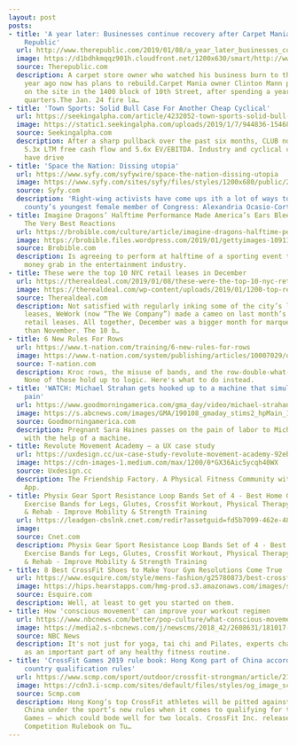 ```yaml
---
layout: post
posts:
- title: 'A year later: Businesses continue recovery after Carpet Mania fire - The
    Republic'
  url: http://www.therepublic.com/2019/01/08/a_year_later_businesses_continue_recovery_after_carpet_mania_fire/
  image: https://d1bdhkmqqz901h.cloudfront.net/1200x630/smart/http://www.therepublic.com/wp-content/uploads/sites/6/2019/01/e686cbd4af249dc3fb06ca9e86abddce.jpg
  source: Therepublic.com
  description: A carpet store owner who watched his business burn to the ground a
    year ago now has plans to rebuild.Carpet Mania owner Clinton Mann plans to rebuild
    on the site in the 1400 block of 10th Street, after spending a year in temporary
    quarters.The Jan. 24 fire la…
- title: 'Town Sports: Solid Bull Case For Another Cheap Cyclical'
  url: https://seekingalpha.com/article/4232052-town-sports-solid-bull-case-another-cheap-cyclical
  image: https://static1.seekingalpha.com/uploads/2019/1/7/944836-1546876389081456.png
  source: Seekingalpha.com
  description: After a sharp pullback over the past six months, CLUB now trades at
    5.3x LTM free cash flow and 5.6x EV/EBITDA. Industry and cyclical concerns likely
    have drive
- title: 'Space the Nation: Dissing utopia'
  url: https://www.syfy.com/syfywire/space-the-nation-dissing-utopia
  image: https://www.syfy.com/sites/syfy/files/styles/1200x680/public/2019/01/alexandra_ocasio-cortez.jpg?itok=q4aaTlmh
  source: Syfy.com
  description: 'Right-wing activists have come ups ith a lot of ways to dismiss the
    county’s youngest female member of Congress: Alexandria Ocasio-Cortez.'
- title: Imagine Dragons’ Halftime Performance Made America’s Ears Bleed, Here Are
    The Very Best Reactions
  url: https://brobible.com/culture/article/imagine-dragons-halftime-performance-reactions/
  image: https://brobible.files.wordpress.com/2019/01/gettyimages-1091169318.jpg?quality=90&w=650
  source: Brobible.com
  description: Is agreeing to perform at halftime of a sporting event the biggest
    money grab in the entertainment industry.
- title: These were the top 10 NYC retail leases in December
  url: https://therealdeal.com/2019/01/08/these-were-the-top-10-nyc-retail-leases-in-december/
  image: https://therealdeal.com/wp-content/uploads/2019/01/1200-top-retail-650x405.jpg
  source: Therealdeal.com
  description: Not satisfied with regularly inking some of the city’s largest office
    leases, WeWork (now “The We Company”) made a cameo on last month’s list of biggest
    retail leases. All together, December was a bigger month for marquee leasing deals
    than November. The 10 b…
- title: 6 New Rules For Rows
  url: https://www.t-nation.com/training/6-new-rules-for-rows
  image: https://www.t-nation.com/system/publishing/articles/10007029/original/6-New-Rules-For-Rows.jpg?1545951674
  source: T-nation.com
  description: Kroc rows, the misuse of bands, and the row-double-what-you-bench rule.
    None of those hold up to logic. Here's what to do instead.
- title: 'WATCH: Michael Strahan gets hooked up to a machine that simulates labor
    pain'
  url: https://www.goodmorningamerica.com/gma_day/video/michael-strahan-hooked-machine-simulates-labor-pain-60234253
  image: https://s.abcnews.com/images/GMA/190108_gmaday_stims2_hpMain_16x9_992.jpg
  source: Goodmorningamerica.com
  description: Pregnant Sara Haines passes on the pain of labor to Michael Strahan
    with the help of a machine.
- title: Revolute Movement Academy — a UX case study
  url: https://uxdesign.cc/ux-case-study-revolute-movement-academy-92eb21b0c2b1
  image: https://cdn-images-1.medium.com/max/1200/0*GX36Aic5ycqh40WX
  source: Uxdesign.cc
  description: The Friendship Factory. A Physical Fitness Community within a Mobile
    App.
- title: Physix Gear Sport Resistance Loop Bands Set of 4 - Best Home Gym Fitness
    Exercise Bands for Legs, Glutes, Crossfit Workout, Physical Therapy Pilates Yoga
    & Rehab - Improve Mobility & Strength Training
  url: https://leadgen-cbslnk.cnet.com/redir?assetguid=fd5b7099-462e-4884-b474-664964c69864&contype=deal&destUrl=https%3A%2F%2Fwww.amazon.com%2Fdp%2FB0175GY84A%3Ftag%3Dcnet-gbdeals-20%26linkCode%3Ddf5%26ascsubtag%3D___VIEW_GUID___&devicetype=desktop&ltype=Deal&merid=300346&rsid=cbsicnetglobalsite&siteid=1&ttag=usdealsamazongblightningdealrss&assettitle=Physix+Gear+Sport+Resistance+Loop+Bands+Set+of+4+-+Best+Home+Gym+Fitness+Exercise+Bands+for+Legs%2C+Glutes%2C+Crossfit+Workout%2C+Physical+Therapy+Pilates+Yoga+%26+Rehab+-+Improve+Mobility+%26+Strength+Training&ctype=cpc&cval=0.25&leadCpc=0.25&pdguid=39aabdf6-c176-4c1f-8385-5ca7b1ff08db&promoHed=Physix+Gear+Sport+Resistance+Loop+Bands+Set+of+4+-+Best+Home+Gym+Fitness+Exercise+Bands+for+Legs%2C+Glutes%2C+Crossfit+Workout%2C+Physical+Therapy+Pilates+
  image: 
  source: Cnet.com
  description: Physix Gear Sport Resistance Loop Bands Set of 4 - Best Home Gym Fitness
    Exercise Bands for Legs, Glutes, Crossfit Workout, Physical Therapy Pilates Yoga
    & Rehab - Improve Mobility & Strength Training
- title: 8 Best CrossFit Shoes to Make Your Gym Resolutions Come True
  url: https://www.esquire.com/style/mens-fashion/g25780873/best-crossfit-shoes/
  image: https://hips.hearstapps.com/hmg-prod.s3.amazonaws.com/images/stocksy-comp-199131-1546890136.jpg?crop=1.00xw:1.00xh;0,0&resize=1200:*
  source: Esquire.com
  description: Well, at least to get you started on them.
- title: How 'conscious movement' can improve your workout regimen
  url: https://www.nbcnews.com/better/pop-culture/what-conscious-movement-why-do-some-fitness-experts-swear-it-ncna954171
  image: https://media2.s-nbcnews.com/j/newscms/2018_42/2608631/181017-better-workout-selfie-se-445p_3743399aa302798e2c3b9c329f5be8a0.1200;630;7;70;5.jpg
  source: NBC News
  description: It's not just for yoga, tai chi and Pilates, experts champion mindfulness
    as an important part of any healthy fitness routine.
- title: 'CrossFit Games 2019 rule book: Hong Kong part of China according to new
    country qualification rules'
  url: https://www.scmp.com/sport/outdoor/crossfit-strongman/article/2181143/crossfit-games-2019-rule-book-hong-kong-part-china
  image: https://cdn3.i-scmp.com/sites/default/files/styles/og_image_scmp_generic/public/images/methode/2019/01/08/99aba084-1301-11e9-bd68-61a0d0b9ce58_image_hires_152739.JPEG?itok=kHnt4jas
  source: Scmp.com
  description: Hong Kong’s top CrossFit athletes will be pitted against the best from
    China under the sport’s new rules when it comes to qualifying for the 2019 CrossFit
    Games – which could bode well for two locals. CrossFit Inc. released its 2019
    Competition Rulebook on Tu…
---
```

